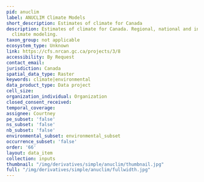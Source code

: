 ```yaml
---
pid: anuclim
label: ANUCLIM Climate Models
short_description: Estimates of climate for Canada
description: Estimates of climate for Canada. Regional, national and international
  climate modeling.
taxon_group: not applicable
ecosystem_type: Unknown
link: https://cfs.nrcan.gc.ca/projects/3/8
accessibility: By Request
contact_email: 
jurisdiction: Canada
spatial_data_type: Raster
keywords: climate|environmental
data_product_type: Data project
cell_size: 
organization_individual: Organization
closed_consent_received: 
temporal_coverage: 
assignee: Courtney
pe_subset: 'false'
ns_subset: 'false'
nb_subset: 'false'
environmental_subset: environmental_subset
occurrence_subset: 'false'
order: '66'
layout: data_item
collection: inputs
thumbnail: "/img/derivatives/simple/anuclim/thumbnail.jpg"
full: "/img/derivatives/simple/anuclim/fullwidth.jpg"
---
```

